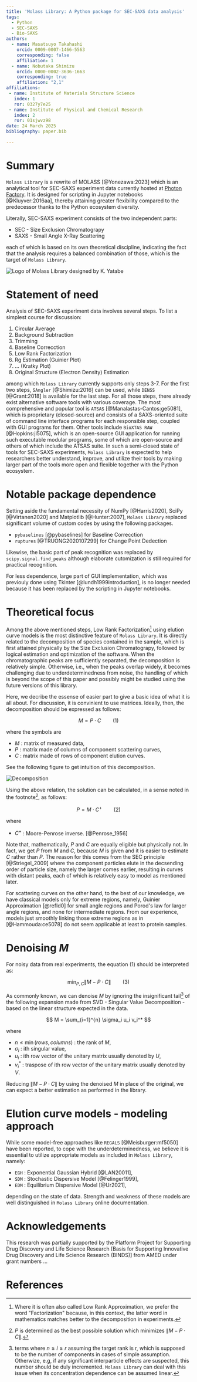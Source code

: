 ```yaml
---
title: 'Molass Library: A Python package for SEC-SAXS data analysis'
tags:
  - Python
  - SEC-SAXS
  - Bio-SAXS
authors:
  - name: Masatsuyo Takahashi
    orcid: 0009-0007-1466-5563
    corresponding: false    
    affiliation: 1
  - name: Nobutaka Shimizu
    orcid: 0000-0002-3636-1663
    corresponding: true
    affiliation: "2,1"
affiliations:
 - name: Institute of Materials Structure Science
   index: 1
   ror: 0327y7e25
 - name: Institute of Physical and Chemical Research
   index: 2
   ror: 01sjwvz98
date: 24 March 2025
bibliography: paper.bib

---
```


# Summary

`Molass Library` is a rewrite of MOLASS [@Yonezawa:2023] which is an analytical tool for SEC-SAXS experiment data currently hosted at [Photon Factory](https://pfwww.kek.jp/saxs/MOLASS.html). It is designed for scripting in Jupyter notebooks [@Kluyver:2016aa], thereby attaining greater flexibility compared to the predecessor thanks to the Python ecosystem diversity.

Literally, SEC-SAXS experiment consists of the two independent parts:

* SEC - Size Exclusion Chromatograpy
* SAXS - Small Angle X-Ray Scattering

each of which is based on its own theoretical discipline, indicating the fact that the analysis requires a balanced combination of those, which is the target of `Molass Library`.

![Logo of Molass Library designed by K. Yatabe](docs/_static/molass_256.png)

# Statement of need

Analysis of SEC-SAXS experiment data involves several steps. To list a simplest course for discussion:

1. Circular Average
2. Background Subtraction
3. Trimming
4. Baseline Correcction
5. Low Rank Factorization
6. Rg Estimation (Guinier Plot)
7. ... (Kratky Plot)
8. Original Structure (Electron Density) Estimation

among which `Molass Library` currently supports only steps 3-7. For the first two steps, `SAngler` [@Shimizu:2016] can be used, while `DENSS` [@Grant:2018] is available for the last step. For all those steps, there already exist alternative software tools with various coverage. The most comprehensive and popular tool is `ATSAS` [@Manalastas-Cantos:ge5081], which is proprietary (closed-source) and consists of a SAXS-oriented suite of command line interface programs for each responsible step, coupled with GUI programs for them. Other tools include `BioXTAS RAW` [@Hopkins:jl5075], which is an open-source GUI application for running such executable modular programs, some of which are open-source and others of which include the ATSAS suite. In such a semi-closed state of tools for SEC-SAXS experiments, `Molass Library` is expected to help researchers better understand, improve, and utilize their tools by making larger part of the tools more open and flexible together with the Python ecosystem.

# Notable package dependence

Setting aside the fundamental necessity of NumPy [@Harris2020], SciPy [@Virtanen2020] and Matplotlib [@Hunter:2007], `Molass Library` replaced significant volume of custom codes by using the following packages.

* `pybaselines` [@pybaselines] for Baseline Correcction
* `ruptures` [@TRUONG2020107299] for Change Point Dedection

Likewise, the basic part of peak recognition was replaced by `scipy.signal.find_peaks` although elaborate cutomization is still required for practical recognition.

For less dependence, large part of GUI implementation, which was previouly done using Tkinter [@lundh1999introduction], is no longer needed because it has been replaced by the scripting in Jupyter notebooks.

# Theoretical focus

Among the above mentioned steps, Low Rank Factorization[^1] using elution curve models is the most distinctive feature of `Molass Library`. It is directly related to the decomposition of species contained in the sample, which is first attained physically by the Size Exclusion Chromatograpy, followed by logical estimation and optimization of the software. When the chromatographic peaks are sufficiently separated, the decomposition is relatively simple. Otherwise, i.e., when the peaks overlap widely, it becomes challenging due to underdeterminedness from noise, the handling of which is beyond the scope of this paper and possibly might be studied using the future versions of this library.

Here, we decribe the essense of easier part to give a basic idea of what it is all about. For discussion, it is convinient to use matrices. Ideally, then, the decomposition should be expressed as follows:

$$ M = P \cdot C \qquad (1) $$

where the symbols are

* $M$ : matrix of measured data,
* $P$ : matrix made of columns of component scattering curves,
* $C$ : matrix made of rows of component elution curves.

See the following figure to get intuition of this decomposition.

![Decomposition ](docs/_static/simulated_data.png)

[^1]: Where it is often also called Low Rank Approximation, we prefer the word "Factorization" because, in this context, the latter word in mathematics matches better to the decomposition in experiments.

Using the above relation, the solution can be calculated, in a sense noted in the footnote[^2], as follows:

[^2]: $P$ is determined as the best possible solution which minimizes $\| M - P \cdot C \|$.

$$ P = M \cdot C^{+} \qquad (2) $$

where

* $C^{+}$ : Moore-Penrose inverse. [@Penrose_1956]

Note that, mathematically, $P$ and $C$ are equally eligible but physically not. In fact, we get $P$ from $M$ and $C$, because $M$ is given and it is easier to estimate $C$ rather than $P$. The reason for this comes from the SEC principle [@Striegel_2009] where the component particles elute in the decsending order of particle size, namely the larger comes earlier, resulting in curves with distant peaks, each of which is relatively easy to model as mentioned later.

For scattering curves on the other hand, to the best of our knowledge, we have classical models only for extreme regions, namely, Guinier Approximation [@refId0] for small angle regions and Porod's law for larger angle regions, and none for intermediate regions. From our experience, models just smoothly linking those extreme regions as in [@Hammouda:ce5078] do not seem applicable at least to protein samples.

# Denoising $M$

For noisy data from real experiments, the equation $(1)$ should be interpreted as:

$$ \min_{P,C} \| M - P \cdot C \| \qquad (3) $$

As commonly known, we can denoise $M$ by ignoring the insignificant tail[^3] of the following expansion made from SVD - Singular Value Decomposition - based on the linear structure expected in the data.

$$ M = \sum_{i=1}^{n} \sigma_i u_i v_i^* $$

where

* $n \leq \min(rows, columns)$ : the rank of $M$,
* $\sigma_i$ : ith singular value,
* $u_i$ : ith row vector of the unitary matrix usually denoted by $U$,
* $v_i^*$ : traspose of ith row vector of the unitary matrix usually denoted by $V$.

Reducing $\| M - P \cdot C \|$ by using the denoised $M$ in place of the original, we can expect a better estimation as performed in the library. 

[^3]: terms where $n \geq i \geq r$ assuming the target rank is r, which is supposed to be the number of components in cases of simple assumption. Otherwize, e.g, if any significant interparticle effects are suspected, this number should be duly incremented. `Molass Library` can deal with this issue when its concentration dependence can be assumed linear.

# Elution curve models - modeling approach

While some model-free approaches like `REGALS` [@Meisburger:mf5050] have been reported, to cope with the underdeterminedness, we believe it is essential to utilize appropriate models as included in `Molass Library`, namely:

* `EGH` : Exponential Gaussian Hybrid [@LAN20011],
* `SDM` : Stochastic Dispersive Model [@Felinger1999],
* `EDM` : Equilibrium Dispersive Model [@Ur2021],

depending on the state of data. Strength and weakness of these models are well distinguished in `Molass Library` online documentation.

# Acknowledgements

This research was partially supported by the Platform Project for Supporting Drug Discovery and Life Science Research [Basis for Supporting Innovative Drug Discovery and Life Science Research (BINDS)] from AMED under grant numbers ...

# References

